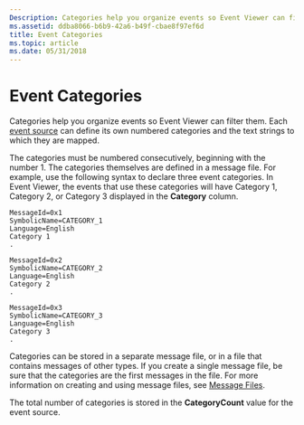 ```yaml
---
Description: Categories help you organize events so Event Viewer can filter them. Each event source can define its own numbered categories and the text strings to which they are mapped.
ms.assetid: ddba8066-b6b9-42a6-b49f-cbae8f97ef6d
title: Event Categories
ms.topic: article
ms.date: 05/31/2018
---
```


# Event Categories

Categories help you organize events so Event Viewer can filter them. Each [event source](event-sources.md) can define its own numbered categories and the text strings to which they are mapped.

The categories must be numbered consecutively, beginning with the number 1. The categories themselves are defined in a message file. For example, use the following syntax to declare three event categories. In Event Viewer, the events that use these categories will have Category 1, Category 2, or Category 3 displayed in the **Category** column.

``` syntax
MessageId=0x1
SymbolicName=CATEGORY_1
Language=English
Category 1
.

MessageId=0x2
SymbolicName=CATEGORY_2
Language=English
Category 2
.

MessageId=0x3
SymbolicName=CATEGORY_3
Language=English
Category 3
.
```

Categories can be stored in a separate message file, or in a file that contains messages of other types. If you create a single message file, be sure that the categories are the first messages in the file. For more information on creating and using message files, see [Message Files](message-files.md).

The total number of categories is stored in the **CategoryCount** value for the event source.

 

 



